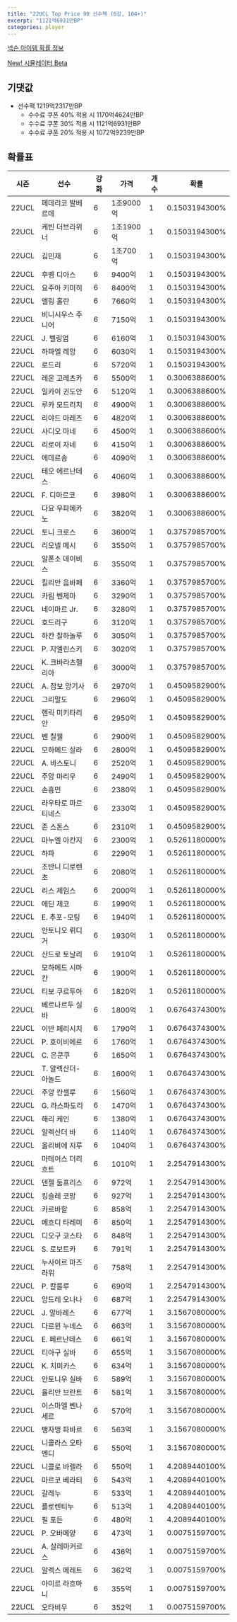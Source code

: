 ```yaml
---
title: "22UCL Top Price 90 선수팩 (6강, 104+)"
excerpt: "1121억6931만BP"
categories: player
---
```

[넥슨 아이템 확률 정보](http://iteminfo.nexon.com/probability/fco?sn=7521)

[New! 시뮬레이터 Beta](/simulator/7521)
## 기댓값
- 선수팩 1219억2317만BP
  - 수수료 쿠폰 40% 적용 시 1170억4624만BP
  - 수수료 쿠폰 30% 적용 시 1121억6931만BP
  - 수수료 쿠폰 20% 적용 시 1072억9239만BP


## 확률표

|시즌|선수|강화|가격|개수|확률|
|---|---|---|---|---|---|
|22UCL|페데리코 발베르데|6|1조9000억|1|0.1503194300%|
|22UCL|케빈 더브라위너|6|1조1900억|1|0.1503194300%|
|22UCL|김민재|6|1조700억|1|0.1503194300%|
|22UCL|후벵 디아스|6|9400억|1|0.1503194300%|
|22UCL|요주아 키미히|6|8400억|1|0.1503194300%|
|22UCL|엘링 홀란|6|7660억|1|0.1503194300%|
|22UCL|비니시우스 주니어|6|7150억|1|0.1503194300%|
|22UCL|J. 벨링엄|6|6160억|1|0.1503194300%|
|22UCL|하파엘 레앙|6|6030억|1|0.1503194300%|
|22UCL|로드리|6|5720억|1|0.1503194300%|
|22UCL|레온 고레츠카|6|5500억|1|0.3006388600%|
|22UCL|일카이 귄도안|6|5120억|1|0.3006388600%|
|22UCL|루카 모드리치|6|4900억|1|0.3006388600%|
|22UCL|리야드 마레즈|6|4820억|1|0.3006388600%|
|22UCL|사디오 마네|6|4500억|1|0.3006388600%|
|22UCL|리로이 자네|6|4150억|1|0.3006388600%|
|22UCL|에데르송|6|4090억|1|0.3006388600%|
|22UCL|테오 에르난데스|6|4060억|1|0.3006388600%|
|22UCL|F. 디마르코|6|3980억|1|0.3006388600%|
|22UCL|다요 우파메카노|6|3820억|1|0.3006388600%|
|22UCL|토니 크로스|6|3600억|1|0.3757985700%|
|22UCL|리오넬 메시|6|3550억|1|0.3757985700%|
|22UCL|알폰소 데이비스|6|3550억|1|0.3757985700%|
|22UCL|킬리안 음바페|6|3360억|1|0.3757985700%|
|22UCL|카림 벤제마|6|3290억|1|0.3757985700%|
|22UCL|네이마르 Jr.|6|3280억|1|0.3757985700%|
|22UCL|호드리구|6|3120억|1|0.3757985700%|
|22UCL|하칸 찰하놀루|6|3050억|1|0.3757985700%|
|22UCL|P. 지엘린스키|6|3020억|1|0.3757985700%|
|22UCL|K. 크바라츠헬리아|6|3000억|1|0.3757985700%|
|22UCL|A. 잠보 앙기사|6|2970억|1|0.4509582900%|
|22UCL|그리말도|6|2960억|1|0.4509582900%|
|22UCL|헨릭 미키타리안|6|2950억|1|0.4509582900%|
|22UCL|벤 칠웰|6|2900억|1|0.4509582900%|
|22UCL|모하메드 살라|6|2800억|1|0.4509582900%|
|22UCL|A. 바스토니|6|2520억|1|0.4509582900%|
|22UCL|주앙 마리우|6|2490억|1|0.4509582900%|
|22UCL|손흥민|6|2380억|1|0.4509582900%|
|22UCL|라우타로 마르티네스|6|2330억|1|0.4509582900%|
|22UCL|존 스톤스|6|2310억|1|0.4509582900%|
|22UCL|마누엘 아칸지|6|2300억|1|0.5261180000%|
|22UCL|하파|6|2290억|1|0.5261180000%|
|22UCL|조반니 디로렌초|6|2080억|1|0.5261180000%|
|22UCL|리스 제임스|6|2000억|1|0.5261180000%|
|22UCL|에딘 제코|6|1990억|1|0.5261180000%|
|22UCL|E. 추포-모팅|6|1940억|1|0.5261180000%|
|22UCL|안토니오 뤼디거|6|1930억|1|0.5261180000%|
|22UCL|산드로 토날리|6|1910억|1|0.5261180000%|
|22UCL|모하메드 시마칸|6|1900억|1|0.5261180000%|
|22UCL|티보 쿠르투아|6|1820억|1|0.5261180000%|
|22UCL|베르나르두 실바|6|1800억|1|0.6764374300%|
|22UCL|이반 페리시치|6|1790억|1|0.6764374300%|
|22UCL|P. 호이비에르|6|1760억|1|0.6764374300%|
|22UCL|C. 은쿤쿠|6|1650억|1|0.6764374300%|
|22UCL|T. 알렉산더-아놀드|6|1600억|1|0.6764374300%|
|22UCL|주앙 칸셀루|6|1560억|1|0.6764374300%|
|22UCL|G. 라스파도리|6|1470억|1|0.6764374300%|
|22UCL|해리 케인|6|1380억|1|0.6764374300%|
|22UCL|알렉산더 바|6|1140억|1|0.6764374300%|
|22UCL|올리비에 지루|6|1040억|1|0.6764374300%|
|22UCL|마테이스 더리흐트|6|1010억|1|2.2547914300%|
|22UCL|덴젤 둠프리스|6|972억|1|2.2547914300%|
|22UCL|킹슬레 코망|6|927억|1|2.2547914300%|
|22UCL|카르바할|6|858억|1|2.2547914300%|
|22UCL|메흐디 타레미|6|850억|1|2.2547914300%|
|22UCL|디오구 코스타|6|848억|1|2.2547914300%|
|22UCL|S. 로보트카|6|791억|1|2.2547914300%|
|22UCL|누사이르 마즈라위|6|758억|1|2.2547914300%|
|22UCL|P. 칼룰루|6|690억|1|2.2547914300%|
|22UCL|앙드레 오나나|6|687억|1|2.2547914300%|
|22UCL|J. 알바레스|6|677억|1|3.1567080000%|
|22UCL|다르윈 누녜스|6|663억|1|3.1567080000%|
|22UCL|E. 페르난데스|6|661억|1|3.1567080000%|
|22UCL|티아구 실바|6|655억|1|3.1567080000%|
|22UCL|K. 치미카스|6|634억|1|3.1567080000%|
|22UCL|안토니우 실바|6|589억|1|3.1567080000%|
|22UCL|율리안 브란트|6|581억|1|3.1567080000%|
|22UCL|이스마엘 벤나세르|6|570억|1|3.1567080000%|
|22UCL|뱅자맹 파바르|6|563억|1|3.1567080000%|
|22UCL|니콜라스 오타멘디|6|550억|1|3.1567080000%|
|22UCL|니콜로 바렐라|6|550억|1|4.2089440100%|
|22UCL|마르코 베라티|6|543억|1|4.2089440100%|
|22UCL|갈레누|6|533억|1|4.2089440100%|
|22UCL|플로렌티누|6|513억|1|4.2089440100%|
|22UCL|필 포든|6|480억|1|4.2089440100%|
|22UCL|P. 오바메양|6|473억|1|0.0075159700%|
|22UCL|A. 살레마커르스|6|436억|1|0.0075159700%|
|22UCL|알렉스 메레트|6|362억|1|0.0075159700%|
|22UCL|아미르 라흐마니|6|355억|1|0.0075159700%|
|22UCL|오타비우|6|352억|1|0.0075159700%|
